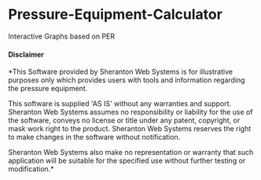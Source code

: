 # Pressure-Equipment-Calculator
Interactive Graphs based on PER

#### Disclaimer
*This Software provided by Sheranton Web Systems is for illustrative purposes only which provides users with tools and information regarding the pressure equipment.

This software is supplied 'AS IS' without any warranties and support. Sheranton Web Systems assumes no responsibility or liability for the use of the software, conveys no license or title under any patent, copyright, or mask work right to the product. Sheranton Web Systems reserves the right to make changes in the software without notification.

Sheranton Web Systems also make no representation or warranty that such application will be suitable for the specified use without further testing or modification.*
    
